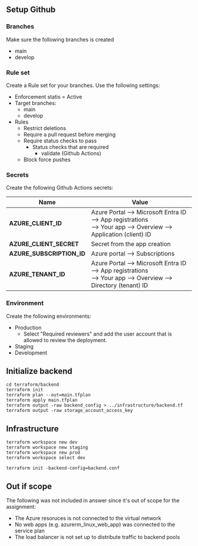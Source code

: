 ## Setup Github

### Branches

Make sure the following branches is created

- main
- develop

### Rule set

Create a Rule set for your branches. Use the following settings:

- Enforcement statis = Active
- Target branches:
  - main
  - develop
- Rules
  - Restrict deletions
  - Require a pull request before merging
  - Require status checks to pass
    - Status checks that are required
      - validate (Github Actions)
  - Block force pushes

### Secrets

Create the following Github Actions secrets:

| Name                      | Value                                                                                                              |
|---------------------------|--------------------------------------------------------------------------------------------------------------------|
| **AZURE_CLIENT_ID**       | Azure Portal --> Microsoft Entra ID --> App registrations<br>--> Your app --> Overview --> Application (client) ID |
| **AZURE_CLIENT_SECRET**   | Secret from the app creation                                                                                       |
| **AZURE_SUBSCRIPTION_ID** | Azure portal --> Subscriptions                                                                                     |
| **AZURE_TENANT_ID**       | Azure Portal --> Microsoft Entra ID --> App registrations<br>--> Your app --> Overview --> Directory (tenant) ID   |

### Environment

Create the following environments:

- Production
  - Select "Required reviewers" and add the user account that is allowed to review the deployment.
- Staging
- Development

## Initialize backend

```shell
cd terraform/backend
terraform init
terraform plan --out=main.tfplan
terraform apply main.tfplan
terraform output -raw backend_config > ../infrastructure/backend.tf
terraform output -raw storage_account_access_key
```

## Infrastructure
```shell
terraform workspace new dev
terraform workspace new staging
terraform workspace new prod
terraform workspace select dev

terraform init -backend-config=backend.conf
```

## Out if scope

The following was not included in answer since it's out of scope for the assignment:

- The Azure resoruces is not connected to the virtual network
- No web apps (e.g. azurerm_linux_web_app) was connected to the service plan
- The load balancer is not set up to distribute traffic to backend pools
